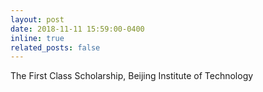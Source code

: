 ```yaml
---
layout: post
date: 2018-11-11 15:59:00-0400
inline: true
related_posts: false
---
```


The First Class Scholarship, Beijing Institute of Technology